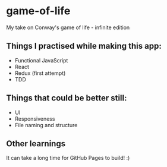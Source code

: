 # game-of-life

My take on Conway's game of life - infinite edition

## Things I practised while making this app:

* Functional JavaScript
* React
* Redux (first attempt)
* TDD

## Things that could be better still:

* UI
* Responsiveness
* File naming and structure

## Other learnings

It can take a long time for GitHub Pages to build! :)
